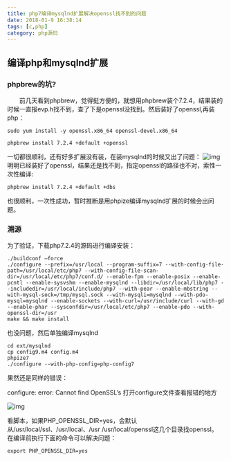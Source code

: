 ```yaml
---
title: php7编译mysqlnd扩展解决openssl找不到的问题
date: 2018-01-9 16:38:14
tags: [c,php]
category: php源码
---
```

## 编译php和mysqlnd扩展
### phpbrew的坑?

　　前几天看到phpbrew，觉得挺方便的，就想用phpbrew装个7.2.4，结果装的时候一直报evp.h找不到，查了下是openssl没找到。然后装好了openssl,再装php：

`sudo yum install -y openssl.x86_64 openssl-devel.x86_64`

`phpbrew install 7.2.4 +default +openssl`

一切都很顺利，还有好多扩展没有装，在装mysqlnd的时候又出了问题：
![img](/images/php_mysqlnd.png)
明明已经装好了openssl，结果还是找不到，指定openssl的路径也不对，索性一次性编译:

`phpbrew install 7.2.4 +default +dbs`

也很顺利，一次性成功，暂时推断是用phpize编译mysqlnd扩展的时候会出问题。

### 溯源

为了验证，下载php7.2.4的源码进行编译安装：

```
./buildconf –force
./configure --prefix=/usr/local --program-suffix=7 --with-config-file-path=/usr/local/etc/php7 --with-config-file-scan-dir=/usr/local/etc/php7/conf.d/ --enable-fpm --enable-posix --enable-pcntl --enable-sysvshm --enable-mysqlnd --libdir=/usr/local/lib/php7 --includedir=/usr/local/include/php7 --with-pear --enable-mbstring --with-mysql-sock=/tmp/mysql.sock --with-mysqli=mysqlnd --with-pdo-mysql=mysqlnd --enable-sockets --with-curl=/usr/include/curl --with-gd --enable-phar --sysconfdir=/usr/local/etc/php7 --enable-pdo --with-openssl-dir=/usr
make && make install
```

也没问题，然后单独编译mysqlnd
```
cd ext/mysqlnd
cp config9.m4 config.m4
phpize7
./configure --with-php-config=php-config7
```
果然还是同样的错误：

configure: error: Cannot find OpenSSL’s 
打开configure文件查看报错的地方

![img](/images/php_mysqlnd1.png)

看脚本，如果PHP_OPENSSL_DIR=yes，会默认从/usr/local/ssl、/usr/local、/usr /usr/local/openssl这几个目录找openssl。
在编译前执行下面的命令可以解决问题：

`export PHP_OPENSSL_DIR=yes`

